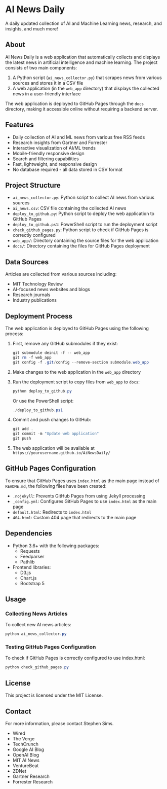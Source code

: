 # AI News Daily

A daily updated collection of AI and Machine Learning news, research, and insights, and much more!

## About

AI News Daily is a web application that automatically collects and displays the latest news in artificial intelligence and machine learning. The project consists of two main components:

1. A Python script (`ai_news_collector.py`) that scrapes news from various sources and stores it in a CSV file
2. A web application (in the `web_app` directory) that displays the collected news in a user-friendly interface

The web application is deployed to GitHub Pages through the `docs` directory, making it accessible online without requiring a backend server.

## Features

- Daily collection of AI and ML news from various free RSS feeds
- Research insights from Gartner and Forrester
- Interactive visualization of AI/ML trends
- Mobile-friendly responsive design
- Search and filtering capabilities 
- Fast, lightweight, and responsive design
- No database required - all data stored in CSV format

## Project Structure

- `ai_news_collector.py`: Python script to collect AI news from various sources
- `ai_news.csv`: CSV file containing the collected AI news
- `deploy_to_github.py`: Python script to deploy the web application to GitHub Pages
- `deploy_to_github.ps1`: PowerShell script to run the deployment script
- `check_github_pages.py`: Python script to check if GitHub Pages is correctly configured
- `web_app/`: Directory containing the source files for the web application
- `docs/`: Directory containing the files for GitHub Pages deployment

## Data Sources

Articles are collected from various sources including:
- MIT Technology Review
- AI-focused news websites and blogs
- Research journals
- Industry publications

## Deployment Process

The web application is deployed to GitHub Pages using the following process:

1. First, remove any GitHub submodules if they exist:
   ```powershell
   git submodule deinit -f -- web_app
   git rm -f web_app
   git config -f .git/config --remove-section submodule.web_app
   ```

2. Make changes to the web application in the `web_app` directory

3. Run the deployment script to copy files from `web_app` to `docs`:
   ```powershell
   python deploy_to_github.py
   ```
   
   Or use the PowerShell script:
   ```powershell
   ./deploy_to_github.ps1
   ```

4. Commit and push changes to GitHub:
   ```powershell
   git add .
   git commit -m "Update web application"
   git push
   ```

5. The web application will be available at `https://yourusername.github.io/AiNewsDaily/`

## GitHub Pages Configuration

To ensure that GitHub Pages uses `index.html` as the main page instead of `README.md`, the following files have been created:

- `.nojekyll`: Prevents GitHub Pages from using Jekyll processing
- `_config.yml`: Configures GitHub Pages to use `index.html` as the main page
- `default.html`: Redirects to `index.html`
- `404.html`: Custom 404 page that redirects to the main page

## Dependencies

- Python 3.6+ with the following packages:
  - Requests
  - Feedparser
  - Pathlib
- Frontend libraries:
  - D3.js
  - Chart.js
  - Bootstrap 5

## Usage

### Collecting News Articles

To collect new AI news articles:

```powershell
python ai_news_collector.py
```

### Testing GitHub Pages Configuration

To check if GitHub Pages is correctly configured to use index.html:

```powershell
python check_github_pages.py
```

## License

This project is licensed under the MIT License.

## Contact

For more information, please contact Stephen Sims.
- Wired
- The Verge
- TechCrunch
- Google AI Blog
- OpenAI Blog
- MIT AI News
- VentureBeat
- ZDNet
- Gartner Research
- Forrester Research


